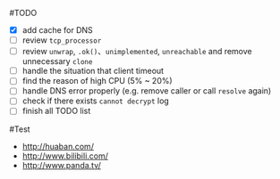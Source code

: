 #TODO

- [x] add cache for DNS
- [ ] review `tcp_processor`
- [ ] review `unwrap`, `.ok()`、`unimplemented`, `unreachable` and remove unnecessary `clone`
- [ ] handle the situation that client timeout
- [ ] find the reason of high CPU (5% ~ 20%)
- [ ] handle DNS error properly (e.g. remove caller or call `resolve` again)
- [ ] check if there exists `cannot decrypt` log
- [ ] finish all TODO list

#Test
* http://huaban.com/
* http://www.bilibili.com/
* http://www.panda.tv/
